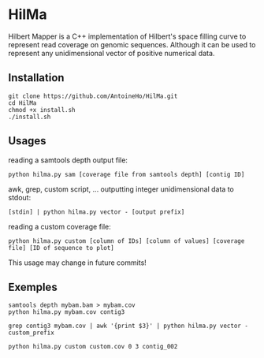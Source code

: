 # HilMa
Hilbert Mapper is a C++ implementation of Hilbert's space filling curve to represent read coverage on genomic sequences. Although it can be used to represent any unidimensional vector of positive numerical data.
## Installation
```
git clone https://github.com/AntoineHo/HilMa.git
cd HilMa
chmod +x install.sh
./install.sh
```
## Usages
reading a samtools depth output file:

```python hilma.py sam [coverage file from samtools depth] [contig ID]```

awk, grep, custom script, ... outputting integer unidimensional data to stdout:

```[stdin] | python hilma.py vector - [output prefix]```

reading a custom coverage file:

```python hilma.py custom [column of IDs] [column of values] [coverage file] [ID of sequence to plot]```

This usage may change in future commits!

## Exemples
```
samtools depth mybam.bam > mybam.cov
python hilma.py mybam.cov contig3
```

```
grep contig3 mybam.cov | awk '{print $3}' | python hilma.py vector - custom_prefix
```

```
python hilma.py custom custom.cov 0 3 contig_002
```
